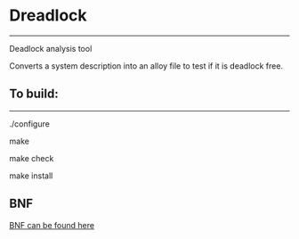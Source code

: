 # Dreadlock

---
Deadlock analysis tool

Converts a system description into an alloy file to test if it is deadlock free.

## To build:
---
./configure

make

make check

make install

## BNF
[BNF can be found here](bnf)



